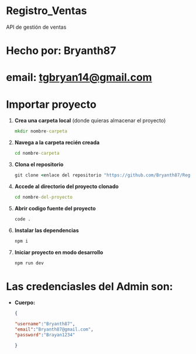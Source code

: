 # Registro_Ventas
API de gestión de ventas 
# Hecho por: Bryanth87
# email: tgbryan14@gmail.com

# Importar proyecto

1. **Crea una carpeta local** (donde quieras almacenar el proyecto)
   ```cmd
   mkdir nombre-carpeta  
2. **Navega a la carpeta recién creada**
    ```cmd
   cd nombre-carpeta
3. **Clona el repositorio**
    ```cmd
   git clone <enlace del repositorio "https://github.com/Bryanth87/Registro_Ventas.git">
4. **Accede al directorio del proyecto clonado**
   ```cmd
   cd nombre-del-proyecto
5. **Abrir codigo fuente del proyecto**
   ```cmd
   code .
6. **Instalar las dependencias**
    ```cmd
   npm i
7. **Iniciar proyecto en modo desarrollo**
    ```cmd
    npm run dev

# Las credenciasles del Admin son: 
 - **Cuerpo:**
    ```json
    {
    
    "username":"Bryanth87",
    "email":"Bryanth87@gmail.com",
    "password":"Brayan1234"
    
    }


